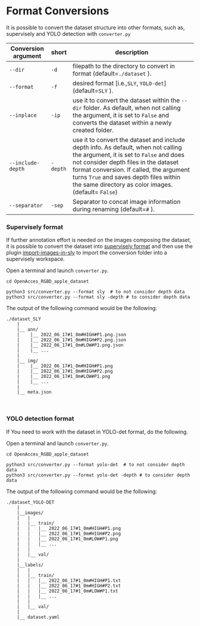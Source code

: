 
# Format Conversions
It is possible to convert the dataset structure into other formats, such as, supervisely and YOLO detection with `converter.py`

|Conversion argument | short | description |
|---|---|---|
|`--dir`|`-d`| filepath to the directory to convert in format (default=`./dataset` ).|
|`--format`|`-f`| desired format [i.e.,`SLY`, `YOLO-det`] (default=`SLY` ). |
|`--inplace`|`-ip`| use it to convert the dataset within the `--dir` folder. As default, when not calling the argument, it is set to `False` and converts the dataset within a newly created folder. |
|`--include-depth`|`-depth`| use it to convert the dataset and include depth info. As default, when not calling the argument, it is set to `False` and does not consider depth files in the dataset format conversion. If called, the argument turns `True` and saves depth files within the same directory as color images. (default= `False`) |
|`--separator`|`-sep`| Separator to concat image information during renaming (default=`#` ). |


### Supervisely format
If further annotation effort is needed on the images composing the dataset, it is possible to convert the dataset into [supervisely format](https://docs.supervisely.com/customization-and-integration/00_ann_format_navi/01_project_structure_new) and then use the plugin [import-images-in-sly](https://app.supervisely.com/ecosystem/apps/import-images-in-sly-format?id=154) to import the conversion folder into a supervisely workspace.


Open a terminal and launch `converter.py`.
```
cd OpenAcces_RGBD_apple_dataset

python3 src/converter.py --format sly  # to not consider depth data
python3 src/converter.py --format sly -depth # to consider depth data

```
The output of the following command would be the following:
```
./dataset_SLY
    |
    |__ ann/
    |    |__ 2022_06_17#1_0m#HIGH#P1.png.json
    |    |__ 2022_06_17#1_0m#HIGH#P2.png.json
    |    |__ 2022_06_17#1_0m#LOW#P1.png.json
    |    |__ ...
    |
    |__ img/
    |    |__ 2022_06_17#1_0m#HIGH#P1.png
    |    |__ 2022_06_17#1_0m#HIGH#P2.png
    |    |__ 2022_06_17#1_0m#LOW#P1.png
    |    |__ ...
    |
    |__ meta.json
```
<br>

### YOLO detection format
If You need to work with the dataset in YOLO-det format, do the following.

Open a terminal and launch `converter.py`.
```
cd OpenAcces_RGBD_apple_dataset

python3 src/converter.py --format yolo-det  # to not consider depth data
python3 src/converter.py --format yolo-det -depth # to consider depth data

```
The output of the following command would be the following:
```
./dataset_YOLO-DET
    |
    |__images/
    |   |
    |   |__ train/
    |   |   |__ 2022_06_17#1_0m#HIGH#P1.png
    |   |   |__ 2022_06_17#1_0m#HIGH#P2.png
    |   |   |__ 2022_06_17#1_0m#LOW#P1.png
    |   |   |__ ...
    |   |   
    |   |__ val/
    |
    |__labels/
    |   |
    |   |__ train/
    |   |   |__ 2022_06_17#1_0m#HIGH#P1.txt
    |   |   |__ 2022_06_17#1_0m#HIGH#P2.txt
    |   |   |__ 2022_06_17#1_0m#LOW#P1.txt
    |   |   |__ ...
    |   |   
    |   |__ val/
    |
    |__ dataset.yaml
```

